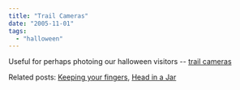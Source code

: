 ```yaml
---
title: "Trail Cameras"
date: "2005-11-01"
tags: 
  - "halloween"
---
```


Useful for perhaps photoing our halloween visitors -- [trail cameras](http://www.kk.org/cooltools/archives/001004.php)

Related posts: [Keeping your fingers](http://www.theludwigs.com/2005/10/keeping_your_fingers.html), [Head in a Jar](http://www.theludwigs.com/2005/10/head_in_a_jar.html)
